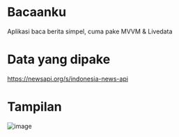 # Bacaanku

Aplikasi baca berita simpel, cuma pake MVVM & Livedata

# Data yang dipake
https://newsapi.org/s/indonesia-news-api

# Tampilan
![image](https://user-images.githubusercontent.com/43690617/135492553-6deaf573-d32d-4ee7-a2d0-ba1be06c64eb.png)
